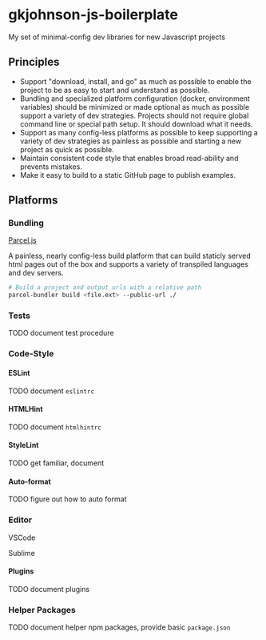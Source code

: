 # gkjohnson-js-boilerplate
My set of minimal-config dev libraries for new Javascript projects

## Principles
- Support "download, install, and go" as much as possible to enable the project to be as easy to start and understand as possible.
- Bundling and specialized platform configuration (docker, environment variables) should be minimized or made optional as much as possible support a variety of dev strategies. Projects should not require global command line or special path setup. It should download what it needs.
- Support as many config-less platforms as possible to keep supporting a variety of dev strategies as painless as possible and starting a new project as quick as possible.
- Maintain consistent code style that enables broad read-ability and prevents mistakes.
- Make it easy to build to a static GitHub page to publish examples.

## Platforms

### Bundling

[Parcel.js](https://parceljs.org/)

A painless, nearly config-less build platform that can build staticly served html pages out of the box and supports a variety of transpiled languages and dev servers.

```sh
# Build a project and output urls with a relative path
parcel-bundler build <file.ext> --public-url ./
```

### Tests

TODO document test procedure

### Code-Style

#### ESLint

TODO document `eslintrc`

#### HTMLHint

TODO document `htmlhintrc`

#### StyleLint

TODO get familiar, document

#### Auto-format

TODO figure out how to auto format

### Editor

VSCode

Sublime

#### Plugins

TODO document plugins

### Helper Packages

TODO document helper npm packages, provide basic `package.json`
